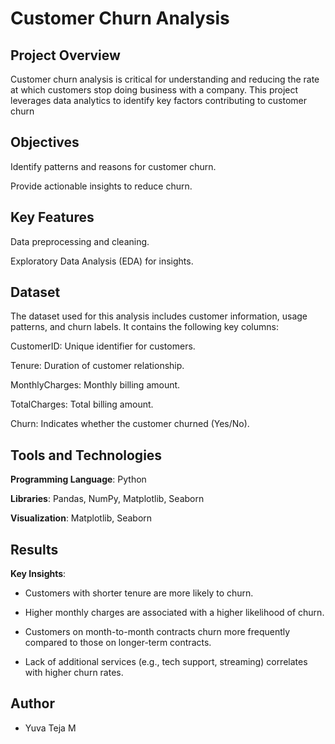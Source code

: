 # Customer Churn Analysis

## Project Overview

Customer churn analysis is critical for understanding and reducing the rate at which customers stop doing business with a company. This project leverages data analytics  to identify key factors contributing to customer churn 

## Objectives

Identify patterns and reasons for customer churn.

Provide actionable insights to reduce churn.

## Key Features

Data preprocessing and cleaning.

Exploratory Data Analysis (EDA) for insights.


## Dataset

The dataset used for this analysis includes customer information, usage patterns, and churn labels. It contains the following key columns:

CustomerID: Unique identifier for customers.

Tenure: Duration of customer relationship.

MonthlyCharges: Monthly billing amount.

TotalCharges: Total billing amount.

Churn: Indicates whether the customer churned (Yes/No).

## Tools and Technologies

**Programming Language**: Python

**Libraries**: Pandas, NumPy, Matplotlib, Seaborn

**Visualization**: Matplotlib, Seaborn


## Results

**Key Insights**:
- Customers with shorter tenure are more likely to churn.

- Higher monthly charges are associated with a higher likelihood of churn.

- Customers on month-to-month contracts churn more frequently compared to those on longer-term contracts.

- Lack of additional services (e.g., tech support, streaming) correlates with higher churn rates.




 ## Author

- Yuva Teja M
